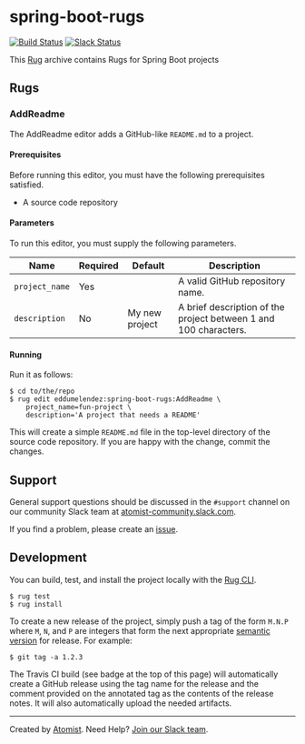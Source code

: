 # spring-boot-rugs

[![Build Status](https://travis-ci.org/eddumelendez/spring-boot-rugs.svg?branch=master)](https://travis-ci.org/eddumelendez/spring-boot-rugs)
[![Slack Status](https://join.atomist.com/badge.svg)](https://join.atomist.com)

This [Rug][rug] archive contains Rugs for Spring Boot projects

[rug]: http://docs.atomist.com/

## Rugs

### AddReadme

The AddReadme editor adds a GitHub-like `README.md` to a project.

#### Prerequisites

Before running this editor, you must have the following prerequisites
satisfied.

*   A source code repository

#### Parameters

To run this editor, you must supply the following parameters.

Name | Required | Default | Description
-----|----------|---------|------------
`project_name` | Yes | | A valid GitHub repository name.
`description` | No | My new project | A brief description of the project between 1 and 100 characters.

[semver]: http://semver.org

#### Running

Run it as follows:

```
$ cd to/the/repo
$ rug edit eddumelendez:spring-boot-rugs:AddReadme \
    project_name=fun-project \
    description='A project that needs a README'
```

This will create a simple `README.md` file in the top-level directory
of the source code repository.  If you are happy with the change,
commit the changes.

## Support

General support questions should be discussed in the `#support`
channel on our community Slack team
at [atomist-community.slack.com][slack].

If you find a problem, please create an [issue][].

[issue]: https://github.com/eddumelendez/spring-boot-rugs/issues

## Development

You can build, test, and install the project locally with
the [Rug CLI][cli].

[cli]: https://github.com/atomist/rug-cli

```
$ rug test
$ rug install
```

To create a new release of the project, simply push a tag of the form
`M.N.P` where `M`, `N`, and `P` are integers that form the next
appropriate [semantic version][semver] for release.  For example:

[semver]: http://semver.org

```
$ git tag -a 1.2.3
```

The Travis CI build (see badge at the top of this page) will
automatically create a GitHub release using the tag name for the
release and the comment provided on the annotated tag as the contents
of the release notes.  It will also automatically upload the needed
artifacts.

---
Created by [Atomist][atomist].
Need Help?  [Join our Slack team][slack].

[atomist]: https://www.atomist.com/
[slack]: https://join.atomist.com/
